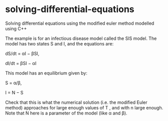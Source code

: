 # solving-differential-equations
Solving differential equations using the modified euler method modelled using C++

The example is for an infectious disease model called the SIS model. The model has two states S and I, and the equations are:

 dS/dt = αI − βSI,

 dI/dt = βSI − αI
 
This model has an equilibrium given by:

S = α/β, 

I = N − S

Check that this is what the numerical solution (i.e. the modified Euler method) approaches for large enough values of T , and with n large enough. Note that N here is a parameter of the model (like α and β).
